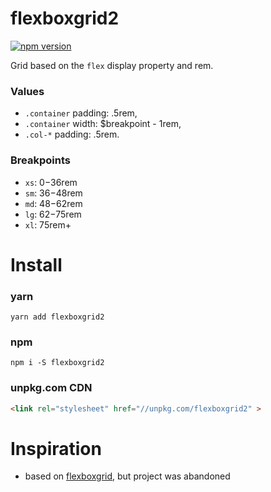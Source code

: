 # flexboxgrid2
[![npm version](https://badge.fury.io/js/flexboxgrid2.svg)](https://badge.fury.io/js/flexboxgrid2)

Grid based on the `flex` display property and rem.

### Values
- `.container` padding: .5rem,
- `.container` width: $breakpoint - 1rem,
- `.col-*` padding: .5rem.

### Breakpoints
- `xs`: 0−36rem
- `sm`: 36−48rem
- `md`: 48−62rem
- `lg`: 62−75rem
- `xl`: 75rem+

# Install
### yarn
`yarn add flexboxgrid2`

### npm
`npm i -S flexboxgrid2`

### unpkg.com CDN
```html
<link rel="stylesheet" href="//unpkg.com/flexboxgrid2" >
``` 

# Inspiration
- based on [flexboxgrid](https://github.com/kristoferjoseph/flexboxgrid), but project was abandoned
